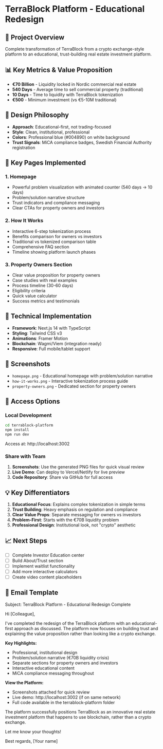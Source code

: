 # TerraBlock Platform - Educational Redesign

## 🎯 Project Overview
Complete transformation of TerraBlock from a crypto exchange-style platform to an educational, trust-building real estate investment platform.

## 📊 Key Metrics & Value Proposition
- **€70 Billion** - Liquidity locked in Nordic commercial real estate
- **540 Days** - Average time to sell commercial property (traditional)
- **10 Days** - Time to liquidity with TerraBlock tokenization
- **€500** - Minimum investment (vs €5-10M traditional)

## 🎨 Design Philosophy
- **Approach**: Educational-first, not trading-focused
- **Style**: Clean, institutional, professional
- **Colors**: Professional blue (#004890) on white background
- **Trust Signals**: MiCA compliance badges, Swedish Financial Authority registration

## 📱 Key Pages Implemented

### 1. Homepage
- Powerful problem visualization with animated counter (540 days → 10 days)
- Problem/solution narrative structure
- Trust indicators and compliance messaging
- Clear CTAs for property owners and investors

### 2. How It Works
- Interactive 6-step tokenization process
- Benefits comparison for owners vs investors
- Traditional vs tokenized comparison table
- Comprehensive FAQ section
- Timeline showing platform launch phases

### 3. Property Owners Section
- Clear value proposition for property owners
- Case studies with real examples
- Process timeline (30-60 days)
- Eligibility criteria
- Quick value calculator
- Success metrics and testimonials

## 🚀 Technical Implementation
- **Framework**: Next.js 14 with TypeScript
- **Styling**: Tailwind CSS v3
- **Animations**: Framer Motion
- **Blockchain**: Wagmi/Viem (integration ready)
- **Responsive**: Full mobile/tablet support

## 📸 Screenshots
- `homepage.png` - Educational homepage with problem/solution narrative
- `how-it-works.png` - Interactive tokenization process guide
- `property-owners.png` - Dedicated section for property owners

## 🔗 Access Options

### Local Development
```bash
cd terrablock-platform
npm install
npm run dev
```
Access at: http://localhost:3002

### Share with Team
1. **Screenshots**: Use the generated PNG files for quick visual review
2. **Live Demo**: Can deploy to Vercel/Netlify for live preview
3. **Code Repository**: Share via GitHub for full access

## 💡 Key Differentiators
1. **Educational Focus**: Explains complex tokenization in simple terms
2. **Trust Building**: Heavy emphasis on regulation and compliance
3. **Clear Value Props**: Separate messaging for owners vs investors
4. **Problem-First**: Starts with the €70B liquidity problem
5. **Professional Design**: Institutional look, not "crypto" aesthetic

## 📈 Next Steps
- [ ] Complete Investor Education center
- [ ] Build About/Trust section
- [ ] Implement waitlist functionality
- [ ] Add more interactive calculators
- [ ] Create video content placeholders

## 📧 Email Template

Subject: TerraBlock Platform - Educational Redesign Complete

Hi [Colleague],

I've completed the redesign of the TerraBlock platform with an educational-first approach as discussed. The platform now focuses on building trust and explaining the value proposition rather than looking like a crypto exchange.

**Key Highlights:**
- Professional, institutional design
- Problem/solution narrative (€70B liquidity crisis)
- Separate sections for property owners and investors
- Interactive educational content
- MiCA compliance messaging throughout

**View the Platform:**
- Screenshots attached for quick review
- Live demo: http://localhost:3002 (if on same network)
- Full code available in the terrablock-platform folder

The platform successfully positions TerraBlock as an innovative real estate investment platform that happens to use blockchain, rather than a crypto exchange.

Let me know your thoughts!

Best regards,
[Your name]